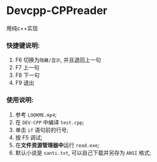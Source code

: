 # Devcpp-CPPreader
用纯c++实现

### 快捷键说明:
1. F6 切换为`隐藏/显示`, 并且退回上一句
2. F7 上一句
3. F8 下一句
4. F9 退出

### 使用说明:
1. 参考 `LOOKME.mp4`;
2. 在 `DEV-CPP` 中编译 `test.cpp`;
3. 单击 `if` 语句前的行号;
4. 按 F5 调试;
5. 在**文件资源管理器中**运行 `read.exe`;
6. 默认小说是 `santi.txt`, 可以自己下载并另存为 `ANSI` 格式;